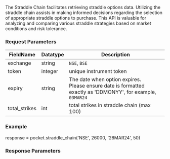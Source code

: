 The Straddle Chain facilitates retrieving straddle options data. Utilizing the straddle chain assists in making informed decisions regarding the selection of appropriate straddle options to purchase. This API is valuable for analyzing and comparing various straddle strategies based on market conditions and risk tolerance.


### Request Parameters
| FieldName | Datatype | Description |
| --- | --- | --- |
| exchange |  string |  `NSE`, `BSE` |
| token |  integer |   unique instrument token |
| expiry |  string |  The date when option expires. <br> Please ensure date is formatted exactly as 'DDMONYY', for example, `03MAR24` |
| total_strikes |  int |  total strikes in straddle chain (max 100) |


### Example
response = pocket.straddle_chain('NSE', 26000, '28MAR24', 50)



### Response Parameters
